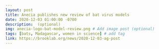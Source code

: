 ```yaml
---
layout: post
title: Anecia publishes new review of bat virus models
date: 2020-12-03 01:00:00 -0700
description:  (optional)
img: anecia-logo-bat-model-review.png # Add image post (optional)
tags: [bats, Madagascar, women in science] # add tag
link: https://brooklab.org/news/2020-12-03-ag-post
---
```

